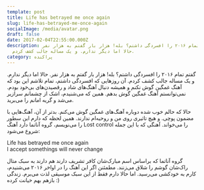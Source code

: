 ```yaml
---
template: post
title: Life has betrayed me once again
slug: life-has-betrayed-me-once-again
socialImage: /media/avatar.png
draft: false
date: 2017-02-04T22:55:00.000Z
description: گفتم تمام ۲۰۱۶ را افسردگی داشتم؟ بله! هزار بار گفتم به هزار نفر.
  حالا اما دیگر ندارم. و یک مساله جالب کشف کردم.
category: پراکنده
---
```

گفتم تمام ۲۰۱۶ را افسردگی داشتم؟ بله! هزار بار گفتم به هزار نفر. حالا اما دیگر ندارم. و یک مساله جالب کشف کردم. آن روزهایی که افسردگی داشتم، تمام تلاشم این بود که آهنگ غمگین گوش نکنم و همیشه دنبال آهنگ‌های شاد و رقصیدن‌های بی‌خود بودم. نمی‌توانستم آهنگ غمگین گوش بدهم. همین که می‌شنیدم، اشک از چشمانم سرازیر می‌شد و گریه امانم را می‌برید.

حالا که حالم خوب شده دوباره آهنگ‌های غمگین گوش می‌کنم. بدتر از آن، آهنگ‌هایی با مضمون پوچی. و هیچ تاثیری روی من و روحیه‌ام ندارند. همین لحظه که دارم این سطور را می‌نویسم، گروه آناتما دارد آهنگ Lost control را می‌خواند. آهنگی که با این جمله شروع می‌شود:

Life has betrayed me once again\
I accept somethings will never change

گروه آناتما که براساس اسم مبارک‌شان کافر تشریف دارند هم دارند به سبک متال راک‌شان گوشم را شلاق می‌زنند. مطمئنن اگر این آهنگ را در اواخر ۲۰۱۶ می‌شنیدم، کارم به خودکشی می‌رسید. اما حالا دارم فقط از این سبک موسیقی لذت می‌برم. زندگی بازهم بهم خیانت کرده :)